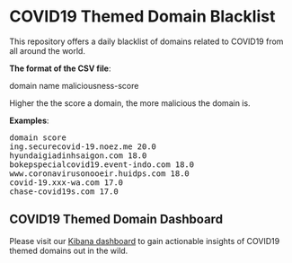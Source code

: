 # COVID19 Themed Domain Blacklist

This repository offers a daily blacklist of domains related to COVID19 from all around the world. 

<b>The format of the CSV file</b>:

domain name maliciousness-score
  

Higher the the score a domain, the more malicious the domain is.

<b>Examples</b>:

<pre>
domain score
ing.securecovid-19.noez.me 20.0
hyundaigiadinhsaigon.com 18.0
bokepspecialcovid19.event-indo.com 18.0
www.coronavirusonooeir.huidps.com 18.0
covid-19.xxx-wa.com 17.0
chase-covid19s.com 17.0
</pre>

## COVID19 Themed Domain Dashboard

Please visit our [Kibana dashboard](https://bit.ly/3anpJe7) to gain actionable insights of COVID19 themed domains out in the wild.
